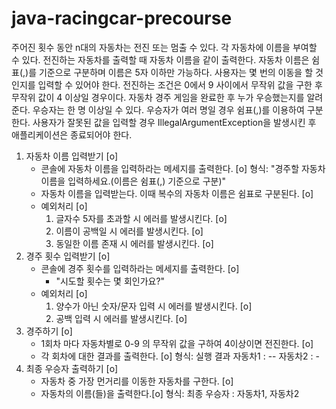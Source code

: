 # java-racingcar-precourse

주어진 횟수 동안 n대의 자동차는 전진 또는 멈출 수 있다.
각 자동차에 이름을 부여할 수 있다. 전진하는 자동차를 출력할 때 자동차 이름을 같이 출력한다.
자동차 이름은 쉼표(,)를 기준으로 구분하며 이름은 5자 이하만 가능하다.
사용자는 몇 번의 이동을 할 것인지를 입력할 수 있어야 한다.
전진하는 조건은 0에서 9 사이에서 무작위 값을 구한 후 무작위 값이 4 이상일 경우이다.
자동차 경주 게임을 완료한 후 누가 우승했는지를 알려준다. 우승자는 한 명 이상일 수 있다.
우승자가 여러 명일 경우 쉼표(,)를 이용하여 구분한다.
사용자가 잘못된 값을 입력할 경우 IllegalArgumentException을 발생시킨 후 애플리케이션은 종료되어야 한다.

1. 자동차 이름 입력받기 [o]
   - 콘솔에 자동차 이름을 입력하라는 메세지를 출력한다. [o]
     형식: "경주할 자동차 이름을 입력하세요.(이름은 쉼표(,) 기준으로 구분)"
   - 자동차 이름을 입력받는다. 이때 복수의 자동차 이름은 쉼표로 구분된다. [o]
   - 예외처리 [o]
      1. 글자수 5자를 초과할 시 에러를 발생시킨다. [o]
      2. 이름이 공백일 시 에러를 발생시킨다. [o]
      3. 동일한 이름 존재 시 에러를 발생시킨다. [o] 
2. 경주 횟수 입력받기 [o]
   - 콘솔에 경주 횟수를 입력하라는 메세지를 출력한다. [o]  
     - "시도할 횟수는 몇 회인가요?"
   - 예외처리 [o]
     1. 양수가 아닌 숫자/문자 입력 시 에러를 발생시킨다. [o]
     2. 공백 입력 시 에러를 발생시킨다. [o]
3. 경주하기 [o]
   - 1회차 마다 자동차별로 0-9 의 무작위 값을 구하여 4이상이면 전진한다. [o]
   - 각 회차에 대한 결과를 출력한다. [o]
     형식:
       실행 결과
       자동차1 : --
       자동차2 : -
4. 최종 우승자 출력하기 [o]
   - 자동차 중 가장 먼거리를 이동한 자동차를 구한다. [o]
   - 자동차의 이름(들)을 출력한다.[o]
     형식: 최종 우승자 : 자동차1, 자동차2
